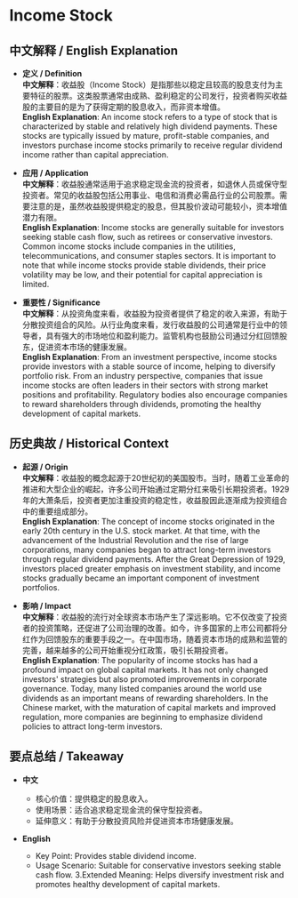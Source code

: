 # Income Stock

## 中文解释 / English Explanation

* **定义 / Definition**  
  **中文解释**：收益股（Income Stock）是指那些以稳定且较高的股息支付为主要特征的股票。这类股票通常由成熟、盈利稳定的公司发行，投资者购买收益股的主要目的是为了获得定期的股息收入，而非资本增值。  
  **English Explanation**: An income stock refers to a type of stock that is characterized by stable and relatively high dividend payments. These stocks are typically issued by mature, profit-stable companies, and investors purchase income stocks primarily to receive regular dividend income rather than capital appreciation.

* **应用 / Application**  
  **中文解释**：收益股通常适用于追求稳定现金流的投资者，如退休人员或保守型投资者。常见的收益股包括公用事业、电信和消费必需品行业的公司股票。需要注意的是，虽然收益股提供稳定的股息，但其股价波动可能较小，资本增值潜力有限。  
  **English Explanation**: Income stocks are generally suitable for investors seeking stable cash flow, such as retirees or conservative investors. Common income stocks include companies in the utilities, telecommunications, and consumer staples sectors. It is important to note that while income stocks provide stable dividends, their price volatility may be low, and their potential for capital appreciation is limited.

* **重要性 / Significance**  
  **中文解释**：从投资角度来看，收益股为投资者提供了稳定的收入来源，有助于分散投资组合的风险。从行业角度来看，发行收益股的公司通常是行业中的领导者，具有强大的市场地位和盈利能力。监管机构也鼓励公司通过分红回馈股东，促进资本市场的健康发展。  
  **English Explanation**: From an investment perspective, income stocks provide investors with a stable source of income, helping to diversify portfolio risk. From an industry perspective, companies that issue income stocks are often leaders in their sectors with strong market positions and profitability. Regulatory bodies also encourage companies to reward shareholders through dividends, promoting the healthy development of capital markets.

## 历史典故 / Historical Context

* **起源 / Origin**  
  **中文解释**：收益股的概念起源于20世纪初的美国股市。当时，随着工业革命的推进和大型企业的崛起，许多公司开始通过定期分红来吸引长期投资者。1929年的大萧条后，投资者更加注重投资的稳定性，收益股因此逐渐成为投资组合中的重要组成部分。  
  **English Explanation**: The concept of income stocks originated in the early 20th century in the U.S. stock market. At that time, with the advancement of the Industrial Revolution and the rise of large corporations, many companies began to attract long-term investors through regular dividend payments. After the Great Depression of 1929, investors placed greater emphasis on investment stability, and income stocks gradually became an important component of investment portfolios.

* **影响 / Impact**  
  **中文解释**：收益股的流行对全球资本市场产生了深远影响。它不仅改变了投资者的投资策略，还促进了公司治理的改善。如今，许多国家的上市公司都将分红作为回馈股东的重要手段之一。在中国市场，随着资本市场的成熟和监管的完善，越来越多的公司开始重视分红政策，吸引长期投资者。  
  **English Explanation**: The popularity of income stocks has had a profound impact on global capital markets. It has not only changed investors' strategies but also promoted improvements in corporate governance. Today, many listed companies around the world use dividends as an important means of rewarding shareholders. In the Chinese market, with the maturation of capital markets and improved regulation, more companies are beginning to emphasize dividend policies to attract long-term investors.

## 要点总结 / Takeaway

* **中文**  
  - 核心价值：提供稳定的股息收入。
  - 使用场景：适合追求稳定现金流的保守型投资者。
  - 延伸意义：有助于分散投资风险并促进资本市场健康发展。

* **English**  
  - Key Point: Provides stable dividend income.
  - Usage Scenario: Suitable for conservative investors seeking stable cash flow.
  3.Extended Meaning: Helps diversify investment risk and promotes healthy development of capital markets.